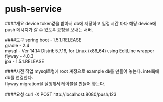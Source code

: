 # push-service

####개요
device token값을 받아서 db에 저장하고 일정 시간 마다 해당 device에 push 메시지가 갈 수 있도록 요청을 보내는 서버.

####도구
spring boot - 1.5.1.RELEASE<br/>
gradle - 2.4<br/>
mysql - Ver 14.14 Distrib 5.7.16, for Linux (x86_64) using  EditLine wrapper<br/>
flyway - 4.0.3<br/>
jpa - 1.5.1.RELEASE

####사전 작업
mysql로컬에 root 계정으로 example db를 만들어 놓는다.
intellij에 db를 연결한다.<br/>
flyway migration을 실행해서 테이블을 만들어 놓는다.

####요청
curl -X POST http://localhost:8080/push/123